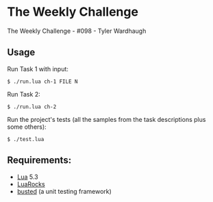 
# The Weekly Challenge

The Weekly Challenge - #098 - Tyler Wardhaugh

## Usage

Run Task 1 with input:

    $ ./run.lua ch-1 FILE N

Run Task 2:

    $ ./run.lua ch-2

Run the project's tests (all the samples from the task descriptions plus some others):

    $ ./test.lua

## Requirements:
*   [Lua](https://www.lua.org/) 5.3
*   [LuaRocks](https://luarocks.org/)
*   [busted](https://olivinelabs.com/busted/) (a unit testing framework)
